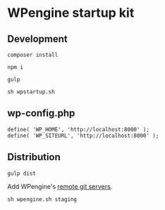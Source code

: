 # WPengine startup kit

## Development 
`composer install`

`npm i`

`gulp`

`sh wpstartup.sh`

## wp-config.php

```
define( 'WP_HOME', 'http://localhost:8000' );
define( 'WP_SITEURL', 'http://localhost:8000' );
```

## Distribution
`gulp dist`

Add WPengine's [remote git servers](https://wpengine.com/git/). 

`sh wpengine.sh staging`
